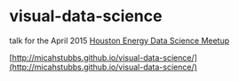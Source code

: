 # visual-data-science

talk for the April 2015 [Houston Energy Data Science Meetup](http://www.meetup.com/Houston-Energy-Data-Science-Meetup/)

[http://micahstubbs.github.io/visual-data-science/](http://micahstubbs.github.io/visual-data-science/)
